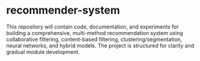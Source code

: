 # recommender-system

This repository will contain code, documentation, and experiments for building a comprehensive, multi-method recommendation system using collaborative filtering, content-based filtering, clustering/segmentation, neural networks, and hybrid models. The project is structured for clarity and gradual module development.
